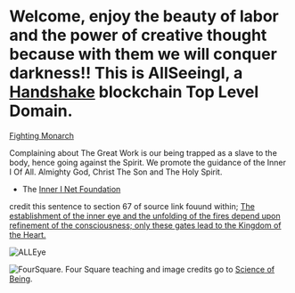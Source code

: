 # Welcome,  enjoy the beauty of labor and the power of creative thought because with them we will conquer darkness!! This is AllSeeingI, a [Handshake](https://handshake.org) blockchain Top Level Domain.

[Fighting Monarch](https://fightingmonarch.com/)

Complaining about The Great Work is our being trapped as a slave to the body, hence going against the Spirit.
We promote the guidance of the Inner I Of All. Almighty God, Christ The Son and The Holy Spirit.

- The [Inner I Net Foundation](http://official.innerinetfoundation.hns.to/)

credit this sentence to section 67 of source link fouund within; [The establishment of the inner eye and the unfolding of the fires depend upon refinement of the consciousness; only these gates lead to the Kingdom of the Heart.](http://agniyoga.org/ay_en/Heart.php)

![ALLEye](https://user-images.githubusercontent.com/37987346/90961195-20c04700-e475-11ea-8dff-8e7e64b55f95.jpg)

![FourSquare](https://user-images.githubusercontent.com/37987346/90961208-3afa2500-e475-11ea-8174-771caca0b879.jpg). Four Square teaching and image credits go to [Science of Being](https://www.scienceofbeing.com/foursquare-teachings).
